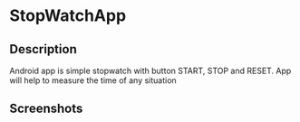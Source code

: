 ﻿# StopWatchApp
 ## Description
 Android app is simple stopwatch with button START, STOP and RESET. App will help to measure the time of any situation
## Screenshots
